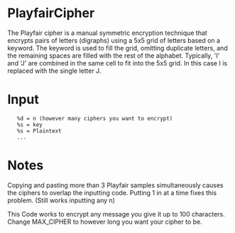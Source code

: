 # PlayfairCipher
The Playfair cipher is a manual symmetric encryption technique that encrypts pairs of letters (digraphs) using a 5x5 grid of letters based on a keyword. The keyword is used to fill the grid, omitting duplicate letters, and the remaining spaces are filled with the rest of the alphabet. Typically, 'I' and 'J' are combined in the same cell to fit into the 5x5 grid. In this case I is replaced with the single letter J.

# Input
       %d = n (however many ciphers you want to encrypt)
       %s = key 
       %s = Plaintext 
       ...

# Notes
Copying and pasting more than 3 Playfair samples simultaneously causes the ciphers to overlap the inputting code. Putting 1 in at a time fixes this problem. (Still works inputting any n)

This Code works to encrypt any message you give it up to 100 characters. Change MAX_CIPHER to however long you want your cipher to be.
